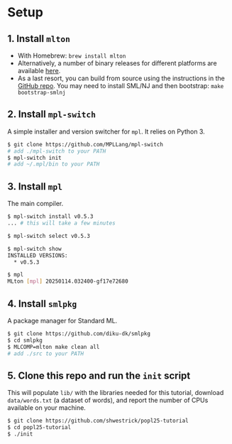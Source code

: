 # Setup

## 1. Install `mlton`
- With Homebrew: `brew install mlton`
- Alternatively, a number of binary releases for different platforms are 
    available [here](https://github.com/MLton/mlton/releases/tag/on-20241230-release).
- As a last resort, you can build from source using the instructions in
    the [GitHub repo](https://github.com/MLton/mlton). You may need to install
    SML/NJ and then bootstrap: `make bootstrap-smlnj`

## 2. Install `mpl-switch`
A simple installer and version switcher for `mpl`. It relies on
Python 3.
```bash
$ git clone https://github.com/MPLLang/mpl-switch
# add ./mpl-switch to your PATH
$ mpl-switch init
# add ~/.mpl/bin to your PATH
```

## 3. Install `mpl`
The main compiler.
```bash
$ mpl-switch install v0.5.3
... # this will take a few minutes

$ mpl-switch select v0.5.3

$ mpl-switch show
INSTALLED VERSIONS:
  * v0.5.3

$ mpl
MLton [mpl] 20250114.032400-gf17e72680
```

## 4. Install `smlpkg`
A package manager for Standard ML.
```bash
$ git clone https://github.com/diku-dk/smlpkg
$ cd smlpkg
$ MLCOMP=mlton make clean all
# add ./src to your PATH
```

## 5. Clone this repo and run the `init` script
This will populate `lib/` with the libraries needed for this tutorial,
download `data/words.txt` (a dataset of words), and report the number of
CPUs available on your machine.
```bash
$ git clone https://github.com/shwestrick/popl25-tutorial
$ cd popl25-tutorial
$ ./init
```